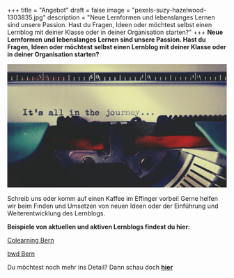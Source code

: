 +++
title = "Angebot"
draft = false
image = "pexels-suzy-hazelwood-1303835.jpg"
description = "Neue Lernformen und lebenslanges Lernen sind unsere Passion. Hast du Fragen, Ideen oder möchtest selbst einen Lernblog mit deiner Klasse oder in deiner Organisation starten?"
+++
**Neue Lernformen und lebenslanges Lernen sind unsere Passion. Hast du Fragen, Ideen oder möchtest selbst einen Lernblog mit deiner Klasse oder in deiner Organisation starten?** 

![](pexels-suzy-hazelwood-1303835.jpg)



Schreib uns oder komm auf einen Kaffee im Effinger vorbei! Gerne helfen wir beim Finden und Umsetzen von neuen Ideen oder der Einführung und Weiterentwicklung des Lernblogs. 

**Beispiele von aktuellen und aktiven Lernblogs findest du hier:**

[Colearning Bern](https://www.colearningbern.ch/ueberuns/)

[bwd Bern](https://lernblogs.bwdbern.ch)

Du möchtest noch mehr ins Detail? Dann schau doch **[hier](https://benlernblog.netlify.app/lernblog-im-detail/)**
